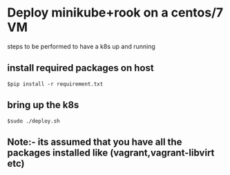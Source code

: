 # Deploy minikube+rook on a centos/7 VM

steps to be performed to have a k8s up and running

## install required packages on host

```console
$pip install -r requirement.txt
```

## bring up the k8s

```console
$sudo ./deploy.sh
```

## Note:- its assumed that you have all the packages installed like (vagrant,vagrant-libvirt etc)
